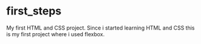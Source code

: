# first_steps
My first HTML and CSS project. 
Since i started learning HTML and CSS this is my first project where i used flexbox.
